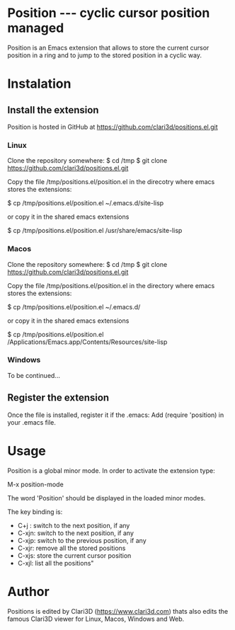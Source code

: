 # Position --- cyclic cursor position managed

Position is an Emacs extension that allows to store the current cursor position
in a ring and to jump to the stored position in a cyclic way.

# Instalation

## Install the extension

Position is hosted in GitHub at https://github.com/clari3d/positions.el.git

### Linux

Clone the repository somewhere:
$ cd /tmp
$ git clone https://github.com/clari3d/positions.el.git

Copy the file /tmp/positions.el/position.el in the direcotry where emacs stores
the extensions:

$ cp /tmp/positions.el/position.el ~/.emacs.d/site-lisp

or copy it in the shared emacs extensions

$ cp /tmp/positions.el/position.el /usr/share/emacs/site-lisp


### Macos

Clone the repository somewhere:
$ cd /tmp
$ git clone https://github.com/clari3d/positions.el.git

Copy the file /tmp/positions.el/position.el in the directory where emacs stores
the extensions:

$ cp /tmp/positions.el/position.el ~/.emacs.d/

or copy it in the shared emacs extensions

$ cp /tmp/positions.el/position.el /Applications/Emacs.app/Contents/Resources/site-lisp


### Windows

To be continued...


## Register the extension

Once the file is installed, register it if the .emacs: Add (require 'position)
in your .emacs file.

# Usage

Position is a global minor mode. In order to activate the extension type:

M-x position-mode

The word 'Position' should be displayed in the loaded minor modes.

The key binding is:
- C+j  : switch to the next position, if any
- C-xjn: switch to the next position, if any
- C-xjp: switch to the previous position, if any
- C-xjr: remove all the stored positions
- C-xjs: store the current cursor position
- C-xjl: list all the positions"


# Author

Positions is edited by Clari3D (https://www.clari3d.com) thats also edits the famous
Clari3D viewer for Linux, Macos, Windows and Web.
